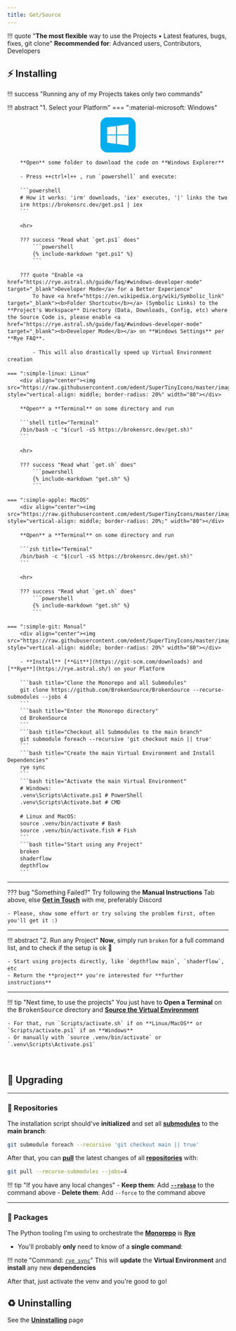```yaml
---
title: Get/Source
---
```


!!! quote "**The most flexible** way to use the Projects • Latest features, bugs, fixes, git clone"
    **Recommended for**: Advanced users, Contributors, Developers

## ⚡️ Installing

!!! success "Running any of my Projects takes only two commands"

!!! abstract "1. Select your Platform"
    === ":material-microsoft: Windows"
        <div align="center"><img src="https://raw.githubusercontent.com/edent/SuperTinyIcons/master/images/svg/windows.svg" style="vertical-align: middle; border-radius: 20%" width="80"></div>

        **Open** some folder to download the code on **Windows Explorer**

        - Press ++ctrl+l++ , run `powershell` and execute:

        ```powershell
        # How it works: 'irm' downloads, 'iex' executes, '|' links the two
        irm https://brokensrc.dev/get.ps1 | iex
        ```

        <hr>

        ??? success "Read what `get.ps1` does"
            ```powershell
            {% include-markdown "get.ps1" %}
            ```

        ??? quote "Enable <a href="https://rye.astral.sh/guide/faq/#windows-developer-mode" target="_blank">Developer Mode</a> for a Better Experience"
            To have <a href="https://en.wikipedia.org/wiki/Symbolic_link" target="_blank"><b>Folder Shortcuts</b></a> (Symbolic Links) to the **Project's Workspace** Directory (Data, Downloads, Config, etc) where the Source Code is, please enable <a href="https://rye.astral.sh/guide/faq/#windows-developer-mode" target="_blank"><b>Developer Mode</b></a> on **Windows Settings** per **Rye FAQ**.

            - This will also drastically speed up Virtual Environment creation

    === ":simple-linux: Linux"
        <div align="center"><img src="https://raw.githubusercontent.com/edent/SuperTinyIcons/master/images/svg/linux.svg" style="vertical-align: middle; border-radius: 20%" width="80"></div>

        **Open** a **Terminal** on some directory and run

        ```shell title="Terminal"
        /bin/bash -c "$(curl -sS https://brokensrc.dev/get.sh)"
        ```

        <hr>

        ??? success "Read what `get.sh` does"
            ```powershell
            {% include-markdown "get.sh" %}
            ```

    === ":simple-apple: MacOS"
        <div align="center"><img src="https://raw.githubusercontent.com/edent/SuperTinyIcons/master/images/svg/apple.svg" style="vertical-align: middle; border-radius: 20%;" width="80"></div>

        **Open** a **Terminal** on some directory and run

        ```zsh title="Terminal"
        /bin/bash -c "$(curl -sS https://brokensrc.dev/get.sh)"
        ```

        <hr>

        ??? success "Read what `get.sh` does"
            ```powershell
            {% include-markdown "get.sh" %}
            ```

    === ":simple-git: Manual"
        <div align="center"><img src="https://raw.githubusercontent.com/edent/SuperTinyIcons/master/images/svg/git.svg" style="vertical-align: middle; border-radius: 20%" width="80"></div>

        - **Install** [**Git**](https://git-scm.com/downloads) and [**Rye**](https://rye.astral.sh/) on your Platform

        ```bash title="Clone the Monorepo and all Submodules"
        git clone https://github.com/BrokenSource/BrokenSource --recurse-submodules --jobs 4
        ```
        ```bash title="Enter the Monorepo directory"
        cd BrokenSource
        ```
        ```bash title="Checkout all Submodules to the main branch"
        git submodule foreach --recursive 'git checkout main || true'
        ```
        ```bash title="Create the main Virtual Environment and Install Dependencies"
        rye sync
        ```
        ```bash title="Activate the main Virtual Environment"
        # Windows:
        .venv\Scripts\Activate.ps1 # PowerShell
        .venv\Scripts\Activate.bat # CMD

        # Linux and MacOS:
        source .venv/bin/activate # Bash
        source .venv/bin/activate.fish # Fish
        ```
        ```bash title="Start using any Project"
        broken
        shaderflow
        depthflow
        ```

<hr>

??? bug "Something Failed?"
    Try following the **Manual Instructions** Tab above, else [**Get in Touch**](../about/contact.md) with me, preferably Discord

    - Please, show some effort or try solving the problem first, often you'll get it :)

<hr>

!!! abstract "2. Run any Project"
    **Now**, simply run `broken` for a full command list, and to check if the setup is ok 🚀

    - Start using projects directly, like `depthflow main`, `shaderflow`, etc
    - Return the **project** you're interested for **further instructions**

<hr>

!!! tip "Next time, to use the projects"
    You just have to **Open a Terminal** on the <kbd>BrokenSource</kbd> directory and [**Source the Virtual Environment**](https://docs.python.org/3/library/venv.html#how-venvs-work)

    - For that, run `Scripts/activate.sh` if on **Linux/MacOS** or `Scripts/activate.ps1` if on **Windows**
    - Or manually with `source .venv/bin/activate` or `.venv\Scripts\Activate.ps1`

<br>

## 🚀 Upgrading

<hr>

### 🌱 Repositories

The installation script should've **initialized** and set all [**submodules**](https://git-scm.com/book/en/v2/Git-Tools-Submodules) to the **main branch**:

```bash title="Command"
git submodule foreach --recursive 'git checkout main || true'
```

After that, you can [**pull**](https://git-scm.com/docs/git-pull) the latest changes of all [**repositories**](https://git-scm.com/book/en/v2/Git-Basics-Getting-a-Git-Repository) with:

```bash title="Command"
git pull --recurse-submodules --jobs=4
```

!!! tip "If you have any local changes"
    - **Keep them**: Add [**`--rebase`**](https://git-scm.com/docs/git-rebase) to the command above
    - **Delete them**: Add `--force` to the command above

<hr>

### 🌱 Packages

The Python tooling I'm using to orchestrate the [**Monorepo**](https://github.com/BrokenSource/BrokenSource) is [**Rye**](https://rye.astral.sh/)

- You'll probably **only** need to know of a **single command**:

!!! note "Command: [`rye sync`](https://rye.astral.sh/guide/sync)"
    This will **update** the **Virtual Environment** and **install** any new **dependencies**

After that, just activate the venv and you're good to go!

## ♻️ Uninstalling
See the <a href="site:get/uninstalling"><b>Uninstalling</b></a> page
